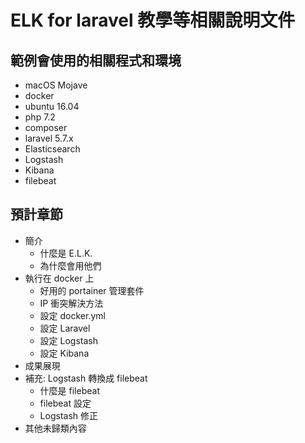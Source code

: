 # ELK for laravel 教學等相關說明文件

## 範例會使用的相關程式和環境

* macOS Mojave
* docker
* ubuntu 16.04
* php 7.2
* composer
* laravel 5.7.x
* Elasticsearch
* Logstash
* Kibana 
* filebeat

## 預計章節

* 簡介
    * 什麼是 E.L.K.
    * 為什麼會用他們
* 執行在 docker 上
    * 好用的 portainer 管理套件
    * IP 衝突解決方法
    * 設定 docker.yml
    * 設定 Laravel
    * 設定 Logstash
    * 設定 Kibana
* 成果展現
* 補充: Logstash 轉換成 filebeat
    * 什麼是 filebeat
    * filebeat 設定
    * Logstash 修正
* 其他未歸類內容